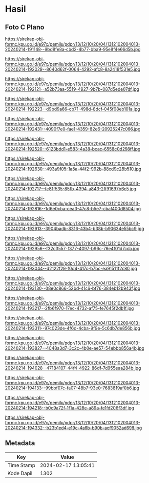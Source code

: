 # Hasil

## Foto C Plano

https://sirekap-obj-formc.kpu.go.id/e97c/pemilu/pdpr/13/12/10/20/04/1312102004013-20240214-191148--9bd8fe8a-cbd2-4b77-bba9-95e8f4e66d5b.jpg

https://sirekap-obj-formc.kpu.go.id/e97c/pemilu/pdpr/13/12/10/20/04/1312102004013-20240214-192029--8640d62f-0064-4292-afc8-8a2418f531e5.jpg

https://sirekap-obj-formc.kpu.go.id/e97c/pemilu/pdpr/13/12/10/20/04/1312102004013-20240214-192121--a52b73aa-5519-4927-9b7b-087d5ede07df.jpg

https://sirekap-obj-formc.kpu.go.id/e97c/pemilu/pdpr/13/12/10/20/04/1312102004013-20240214-192223--d9bd9a66-cb71-498d-8dcf-045f08eb101a.jpg

https://sirekap-obj-formc.kpu.go.id/e97c/pemilu/pdpr/13/12/10/20/04/1312102004013-20240214-192431--4090f7e0-fae1-4359-82e6-20925247c066.jpg

https://sirekap-obj-formc.kpu.go.id/e97c/pemilu/pdpr/13/12/10/20/04/1312102004013-20240214-192520--6123bdd1-e583-4a38-bcac-6558c0d298ff.jpg

https://sirekap-obj-formc.kpu.go.id/e97c/pemilu/pdpr/13/12/10/20/04/1312102004013-20240214-192630--493a9f05-1a5a-44f2-992b-88cd9c28b510.jpg

https://sirekap-obj-formc.kpu.go.id/e97c/pemilu/pdpr/13/12/10/20/04/1312102004013-20240214-192717--fc81f535-85fb-4394-a843-2ff91697b6c5.jpg

https://sirekap-obj-formc.kpu.go.id/e97c/pemilu/pdpr/13/12/10/20/04/1312102004013-20240214-192816--1d6e0cba-cea3-47c8-b5e7-cbaf400d8504.jpg

https://sirekap-obj-formc.kpu.go.id/e97c/pemilu/pdpr/13/12/10/20/04/1312102004013-20240214-192913--3904badb-8316-43b4-b38b-b90634e55bc9.jpg

https://sirekap-obj-formc.kpu.go.id/e97c/pemilu/pdpr/13/12/10/20/04/1312102004013-20240214-192956--f32c3557-f377-4097-b96c-76e4f01d7cda.jpg

https://sirekap-obj-formc.kpu.go.id/e97c/pemilu/pdpr/13/12/10/20/04/1312102004013-20240214-193044--d2122f29-f0d4-417c-b7bc-ea91511f2c80.jpg

https://sirekap-obj-formc.kpu.go.id/e97c/pemilu/pdpr/13/12/10/20/04/1312102004013-20240214-193130--08e0c866-52bd-41c6-bf76-384eb12b943f.jpg

https://sirekap-obj-formc.kpu.go.id/e97c/pemilu/pdpr/13/12/10/20/04/1312102004013-20240214-193217--2fb6f970-17ec-4732-af75-fe7645f2db1f.jpg

https://sirekap-obj-formc.kpu.go.id/e97c/pemilu/pdpr/13/12/10/20/04/1312102004013-20240214-193311--97c023de-4f6d-4cba-9f9e-5c6db7de856b.jpg

https://sirekap-obj-formc.kpu.go.id/e97c/pemilu/pdpr/13/12/10/20/04/1312102004013-20240214-193827--4048a3d7-3c2c-4b0e-ae57-54ebbb856a4b.jpg

https://sirekap-obj-formc.kpu.go.id/e97c/pemilu/pdpr/13/12/10/20/04/1312102004013-20240214-194028--47184107-44f4-4922-86df-7d955eaa284b.jpg

https://sirekap-obj-formc.kpu.go.id/e97c/pemilu/pdpr/13/12/10/20/04/1312102004013-20240214-194133--99bbf07c-fa07-48b7-93e0-7683819af0b6.jpg

https://sirekap-obj-formc.kpu.go.id/e97c/pemilu/pdpr/13/12/10/20/04/1312102004013-20240214-194218--b0c9a72f-1f1a-428e-a89a-fe1fd206f3df.jpg

https://sirekap-obj-formc.kpu.go.id/e97c/pemilu/pdpr/13/12/10/20/04/1312102004013-20240214-194332--b23b1ed4-e19c-4a6b-b90b-acf9052ad698.jpg


## Metadata

| Key        | Value               |
| ---------- | ------------------- |
| Time Stamp | 2024-02-17 13:05:41 |
| Kode Dapil | 1302                |



